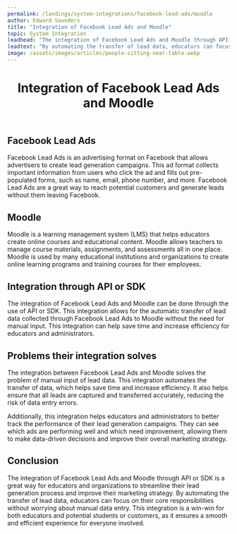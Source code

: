 ```yaml
---
permalink: /landings/system-integrations/facebook-lead-ads/moodle
author: Edward Saunders
title: "Integration of Facebook Lead Ads and Moodle"
topic: System Integration
leadhead: "The integration of Facebook Lead Ads and Moodle through API or SDK is a great way for educators and organizations to streamline their lead generation process and improve their marketing strategy"
leadtext: "By automating the transfer of lead data, educators can focus on their core responsibilities without worrying about manual data entry. This integration is a win-win for both educators and potential students or customers, as it ensures a smooth and efficient experience for everyone involved."
image: /assets/images/articles/people-sitting-near-table.webp
---
```

<div class="arttext">	<header>
		<h1>Integration of Facebook Lead Ads and Moodle</h1>
	</header>
	<section>
		<h2>Facebook Lead Ads</h2>
		<p>Facebook Lead Ads is an advertising format on Facebook that allows advertisers to create lead generation campaigns. This ad format collects important information from users who click the ad and fills out pre-populated forms, such as name, email, phone number, and more. Facebook Lead Ads are a great way to reach potential customers and generate leads without them leaving Facebook.</p>
	</section>
	<section>
		<h2>Moodle</h2>
		<p>Moodle is a learning management system (LMS) that helps educators create online courses and educational content. Moodle allows teachers to manage course materials, assignments, and assessments all in one place. Moodle is used by many educational institutions and organizations to create online learning programs and training courses for their employees.</p>
	</section>
	<section>
		<h2>Integration through API or SDK</h2>
		<p>The integration of Facebook Lead Ads and Moodle can be done through the use of API or SDK. This integration allows for the automatic transfer of lead data collected through Facebook Lead Ads to Moodle without the need for manual input. This integration can help save time and increase efficiency for educators and administrators.</p>
	</section>
	<section>
		<h2>Problems their integration solves</h2>
		<p>The integration between Facebook Lead Ads and Moodle solves the problem of manual input of lead data. This integration automates the transfer of data, which helps save time and increase efficiency. It also helps ensure that all leads are captured and transferred accurately, reducing the risk of data entry errors.</p>
		<p>Additionally, this integration helps educators and administrators to better track the performance of their lead generation campaigns. They can see which ads are performing well and which need improvement, allowing them to make data-driven decisions and improve their overall marketing strategy.</p>
	</section>
	<section>
		<h2>Conclusion</h2>
		<p>The integration of Facebook Lead Ads and Moodle through API or SDK is a great way for educators and organizations to streamline their lead generation process and improve their marketing strategy. By automating the transfer of lead data, educators can focus on their core responsibilities without worrying about manual data entry. This integration is a win-win for both educators and potential students or customers, as it ensures a smooth and efficient experience for everyone involved.</p>
	</section>
</div>